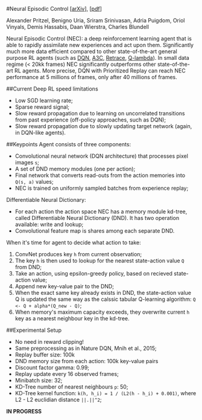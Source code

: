 #Neural Episodic Control
[[arXiv](https://arxiv.org/abs/1703.01988v1)], [[pdf](https://arxiv.org/pdf/1703.01988v1.pdf)]

Alexander Pritzel, Benigno Uria, Sriram Srinivasan, Adria Puigdom, Oriol Vinyals, Demis Hassabis, Daan Wierstra, Charles Blundell


Neural Episodic Control (NEC): a deep reinforcement learning agent that is able to rapidly assimilate new experiences and act upon them. Significantly much more data efficient compared to other state-of-the-art general purpose RL agents (such as [DQN](https://arxiv.org/abs/1312.5602v1), [A3C](https://arxiv.org/abs/1602.01783v2), [Retrace](https://arxiv.org/abs/1606.02647v2), [Q-lambda](https://arxiv.org/abs/1602.04951v2)). In small data regime (< 20kk frames) NEC significantly outperforms other state-of-the-art RL agents. More precise, DQN with Prioritized Replay can reach NEC performance at 5 millions of frames, only after 40 millions of frames.


##Current Deep RL speed limitations
  * Low SGD learning rate;
  * Sparse reward signal;
  * Slow reward propagation due to learning on uncorrelated transitions from past experience (off-policy approaches, such as DQN);
  * Slow reward propagation due to slowly updating target network (again, in DQN-like agents).

##Keypoints
Agent consists of three components: 
  * Convolutional neural network (DQN architecture) that processes pixel images `s`;
  * A set of DND memory modules (one per action);
  * Final network that converts read-outs from the action memories into `Q(s, a)` values;
  * NEC is trained on uniformly sampled batches from experience replay;

Differentiable Neural Dictionary:
  * For each action the action space NEC has a memory module kd-tree, called Differentiable Neural Dictionary (DND). It has two operation available: write and lookup;
  * Convolutional feature map is shares among each separate DND.

When it's time for agent to decide what action to take:
  1. ConvNet produces key `h` from current observation;
  2. The key `h` is then used to lookup for the nearest state-action value `Q` from DND;
  3. Take an action, using epsilon-greedy policy, based on recieved state-action value;
  4. Append new key-value pair to the DND;
  5. When the exact same key already exists in DND, the state-action value Q is updated the same way as the calssic tabular Q-learning algorithm: `Q <- Q + alpha*(Q_new - Q)`;
  6. When memory's maximum capacity exceeds, they overwrite current `h` key as a nearest neighbour key in the kd-tree.

##Experimental Setup
  * No need in reward clipping!
  * Same preprocessing as in Nature DQN, Mnih et al., 2015;
  * Replay buffer size: 100k
  * DND memory size from each action: 100k key-value pairs
  * Discount factor gamma: 0.99;
  * Replay update every 16 observed frames;
  * Minibatch size: 32;
  * KD-Tree number of nearest neighbours `p`: 50;
  * KD-Tree kernel function: `k(h, h_i) = 1 / (L2(h - h_i) + 0.001)`, where L2 - L2 euclidian distance `||.||^2`;
  


**IN PROGRESS**
  
